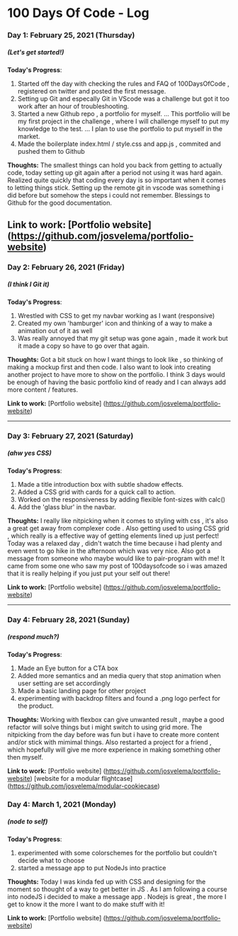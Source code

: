 # 100 Days Of Code - Log

### Day 1: February 25, 2021 (Thursday)
##### (Let's get started!)

**Today's Progress**: 
1. Started off the day with checking the rules and FAQ of 100DaysOfCode , registered on twitter and posted the first message.
2. Setting up Git and especally Git in VScode was a challenge but got it too work after an hour of troubleshooting.
3. Started a new Github repo , a portfolio for myself.
... This portfolio will be my first project in the challenge , where I will challenge myself to put my knowledge to the test.
... I plan to use the portfolio to put myself in the market.
4. Made the boilerplate index.html / style.css and app.js , commited and pushed them to Github

**Thoughts:** 
The smallest things can hold you back from getting to actually code, today setting up git again after a period not using it was hard again.
Realized quite quickly that coding every day is so important when it comes to letting things stick. 
Setting up the remote git in vscode was something i did before but somehow the steps i could not remember. Blessings to Github for the good 
documentation.

**Link to work:** [Portfolio website] (https://github.com/josvelema/portfolio-website)
---

### Day 2: February 26, 2021 (Friday)
##### (I think I Git it)

**Today's Progress**: 
1. Wrestled with CSS to get my navbar working as I want (responsive)
2. Created my own 'hamburger' icon and thinking of a way to make a animation out of it as well
3. Was really annoyed that my git setup was gone again , made it work but it made a copy so have to go over that again.


**Thoughts:** 
Got a bit stuck on how I want things to look like , so thinking of making a mockup first and then code. I also want to look into creating another
project to have more to show on the portfolio. I think 3 days would be enough of having the basic portfolio kind of ready and I can always add more
content / features.

**Link to work:** [Portfolio website] (https://github.com/josvelema/portfolio-website)

--- 

### Day 3: February 27, 2021 (Saturday)
##### (ahw yes CSS)

**Today's Progress**: 
1. Made a title introduction box with subtle shadow effects.
2. Added a CSS grid with cards for a quick call to action.
3. Worked on the responsiveness by adding flexible font-sizes with calc()
4. Add the 'glass blur' in the navbar.


**Thoughts:** 
I really like nitpicking when it comes to styling with css , it's also a great get away from complexer code . Also getting used to using CSS grid ,
which really is a effective way of getting elements lined up just perfect!  Today was a relaxed day , didn't watch the time because i had plenty and even
went to go hike in the afternoon which was very nice. Also got a message from someone who maybe would like to pair-program with me! It came from some one who saw my post of 100daysofcode so i was amazed that it is really helping if you just put your self out there!



**Link to work:** [Portfolio website] (https://github.com/josvelema/portfolio-website)

---

### Day 4: February 28, 2021 (Sunday)
##### (respond much?)

**Today's Progress**: 
1. Made an Eye button for a CTA box 
2. Added more semantics and an media query that stop animation when user setting are set accordingly
3. Made a basic landing page for other project 
4. experimenting with backdrop filters and found a .png logo perfect for the product.


**Thoughts:** 
Working with flexbox can give unwanted result , maybe a good refactor will solve things but i might switch to using grid more. The nitpicking from the
day before was fun but i have to create more content and/or stick with mimimal things. Also restarted a project for a friend , which hopefully will
give me more experience in making something other then myself.


**Link to work:**
 [Portfolio website] (https://github.com/josvelema/portfolio-website)
 [website for a modular flightcase] (https://github.com/josvelema/modular-cookiecase)

### Day 4: March 1, 2021 (Monday)
##### (node to self)

**Today's Progress**: 
1. experimented with some colorschemes for the portfolio but couldn't decide what to choose
2. started a message app to put NodeJs into practice

**Thoughts:** 
Today I was kinda fed up with CSS and designing for the moment so thought of a way to get better in JS . As I am following a course into
nodeJS i decided to make a message app . Nodejs is great , the more I get to know it the more I want to do make stuff with it!


**Link to work:**
 [Portfolio website] (https://github.com/josvelema/portfolio-website)
 


